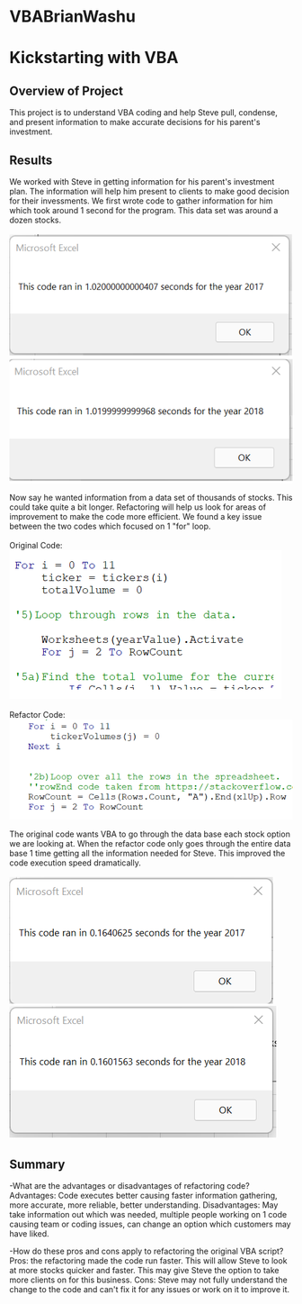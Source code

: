 # VBABrianWashu
# Kickstarting with VBA

## Overview of Project
This project is to understand VBA coding and help Steve pull, condense, and present information to make accurate decisions for his parent's investment. 
## Results
We worked with Steve in getting information for his parent's investment plan. The information will help him present to clients to make good decision for their invessments. We first wrote code to gather information for him which took around 1 second for the program. This data set was around a dozen stocks.<br/>
<br/>
![VBAChallengeNONrefractortime_2017](Resources/VBAChallengeNONrefractortime_2017.png)<br/>
![VBAChallengeNONrefractortime_2018](Resources/VBAChallengeNONrefractortime_2018.png)

Now say he wanted information from a data set of thousands of stocks. This could take quite a bit longer. Refactoring will help us look for areas of improvement to make the code more efficient. We found a key issue between the two codes which focused on 1 "for" loop.<br/>
<br/>
Original Code:<br/> 
![VBAChallengeNONrefractorcode](Resources/VBAChallengeNONrefractorcode.png)<br/>
<br/>
Refactor Code:<br/>
![VBAChallengerefractorcode](Resources/VBAChallengerefractorcode.png)

The original code wants VBA to go through the data base each stock option we are looking at. When the refactor code only goes through the entire data base 1 time getting all the information needed for Steve. This improved the code execution speed dramatically.<br/>
<br/>
![VBA_Challenge_2017](Resources/VBA_Challenge_2017.png)<br/>
![VBA_Challenge_2018](Resources/VBA_Challenge_2018.png)
<br/>
## Summary

-What are the advantages or disadvantages of refactoring code?<br/>
Advantages: Code executes better causing faster information gathering, more accurate, more reliable, better understanding.
Disadvantages: May take information out which was needed, multiple people working on 1 code causing team or coding issues, can change an option which customers may have liked. 

-How do these pros and cons apply to refactoring the original VBA script?<br/>
Pros: the refactoring made the code run faster. This will allow Steve to look at more stocks quicker and faster. This may give Steve the option to take more clients on for this business. Cons: Steve may not fully understand the change to the code and can't fix it for any issues or work on it to improve it. 
